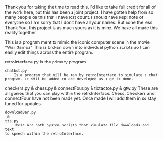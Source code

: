 
Thank you for taking the time to read this.
I'd like to take full credit for all of the work here, but this has been
a joint project. I have gotten help from so many people on this that I have
lost count. I should have kept note of everyone so I am sorry that I don't
have all your names. But none the less Thank You, this project is as much 
yours as it is mine. We have all made this reality together.

This is a program ment to mimic the iconic computer scene in the movie "War
Games" This is broken down into individual python scripts so I can easily
edit things across the entire program.

retroInterface.py
	Is the primary program.
~~~~~~~~~~~~~~~~~~~~~~~~~~~~~~~~~
chatbot.py
	Is a program that will be ran by retroInterface to simulate a chat
program. It will be added to and developed as I ge it done.
~~~~~~~~~~~~~~~~~~~~~~~~~~~~~~~~~
checkers.py
 &
chess.py
 &
connectFour.py
 &
tictactoe.py
 &
gtw.py
	These are all games that you can play within the retroInterface.
Chess, Checkers and connectFour have not been made yet. Once made I will
add them in so stay tuned for updates.
~~~~~~~~~~~~~~~~~~~~~~~~~~~~~~~~~~~
downloadBar.py
 &
tts.py
	These are both system scripts that simulate file downloads and text
to speech within the retroInterface.
